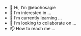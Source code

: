 - 👋 Hi, I’m @ebohosagie
- 👀 I’m interested in ...
- 🌱 I’m currently learning ...
- 💞️ I’m looking to collaborate on ...
- 📫 How to reach me ...

<!---
ebohosagie/ebohosagie is a ✨ special ✨ repository because its `README.md` (this file) appears on your GitHub profile.
You can click the Preview link to take a look at your changes.
--->
